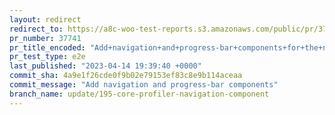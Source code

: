 ```yaml
---
layout: redirect
redirect_to: https://a8c-woo-test-reports.s3.amazonaws.com/public/pr/37741/e2e/index.html
pr_number: 37741
pr_title_encoded: "Add+navigation+and+progress-bar+components+for+the+new+core+profiler"
pr_test_type: e2e
last_published: "2023-04-14 19:39:40 +0000"
commit_sha: 4a9e1f26cde0f9b02e79153ef83c8e9b114aceaa
commit_message: "Add navigation and progress-bar components"
branch_name: update/195-core-profiler-navigation-component
---
```

